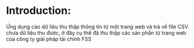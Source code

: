 # Introduction:
Ứng dụng cào dữ liệu thu thập thông tin từ một trang web và trả về file CSV chưa dữ liệu thu được, ở đây cụ thể đã thu thập các sản phẩn từ trang web của công ty giải pháp tài chính FSS
